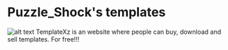 # Puzzle_Shock's templates
![alt text](https://img.shields.io/github/directory-file-count/puzzleshockk1/templateXZ?style=flat-square)
TemplateXz is an website where people can buy, download and sell templates. For free!!!
